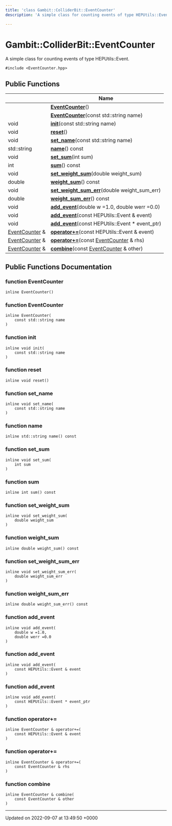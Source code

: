 ```yaml
---
title: 'class Gambit::ColliderBit::EventCounter'
description: 'A simple class for counting events of type HEPUtils::Event. '

---
```


# Gambit::ColliderBit::EventCounter





A simple class for counting events of type HEPUtils::Event. 


`#include <EventCounter.hpp>`

## Public Functions

|                | Name           |
| -------------- | -------------- |
| | **[EventCounter](/documentation/code/classes/classgambit_1_1colliderbit_1_1eventcounter/#function-eventcounter)**() |
| | **[EventCounter](/documentation/code/classes/classgambit_1_1colliderbit_1_1eventcounter/#function-eventcounter)**(const std::string name) |
| void | **[init](/documentation/code/classes/classgambit_1_1colliderbit_1_1eventcounter/#function-init)**(const std::string name) |
| void | **[reset](/documentation/code/classes/classgambit_1_1colliderbit_1_1eventcounter/#function-reset)**() |
| void | **[set_name](/documentation/code/classes/classgambit_1_1colliderbit_1_1eventcounter/#function-set-name)**(const std::string name) |
| std::string | **[name](/documentation/code/classes/classgambit_1_1colliderbit_1_1eventcounter/#function-name)**() const |
| void | **[set_sum](/documentation/code/classes/classgambit_1_1colliderbit_1_1eventcounter/#function-set-sum)**(int sum) |
| int | **[sum](/documentation/code/classes/classgambit_1_1colliderbit_1_1eventcounter/#function-sum)**() const |
| void | **[set_weight_sum](/documentation/code/classes/classgambit_1_1colliderbit_1_1eventcounter/#function-set-weight-sum)**(double weight_sum) |
| double | **[weight_sum](/documentation/code/classes/classgambit_1_1colliderbit_1_1eventcounter/#function-weight-sum)**() const |
| void | **[set_weight_sum_err](/documentation/code/classes/classgambit_1_1colliderbit_1_1eventcounter/#function-set-weight-sum-err)**(double weight_sum_err) |
| double | **[weight_sum_err](/documentation/code/classes/classgambit_1_1colliderbit_1_1eventcounter/#function-weight-sum-err)**() const |
| void | **[add_event](/documentation/code/classes/classgambit_1_1colliderbit_1_1eventcounter/#function-add-event)**(double w =1.0, double werr =0.0) |
| void | **[add_event](/documentation/code/classes/classgambit_1_1colliderbit_1_1eventcounter/#function-add-event)**(const HEPUtils::Event & event) |
| void | **[add_event](/documentation/code/classes/classgambit_1_1colliderbit_1_1eventcounter/#function-add-event)**(const HEPUtils::Event * event_ptr) |
| [EventCounter](/documentation/code/classes/classgambit_1_1colliderbit_1_1eventcounter/) & | **[operator+=](/documentation/code/classes/classgambit_1_1colliderbit_1_1eventcounter/#function-operator)**(const HEPUtils::Event & event) |
| [EventCounter](/documentation/code/classes/classgambit_1_1colliderbit_1_1eventcounter/) & | **[operator+=](/documentation/code/classes/classgambit_1_1colliderbit_1_1eventcounter/#function-operator)**(const [EventCounter](/documentation/code/classes/classgambit_1_1colliderbit_1_1eventcounter/) & rhs) |
| [EventCounter](/documentation/code/classes/classgambit_1_1colliderbit_1_1eventcounter/) & | **[combine](/documentation/code/classes/classgambit_1_1colliderbit_1_1eventcounter/#function-combine)**(const [EventCounter](/documentation/code/classes/classgambit_1_1colliderbit_1_1eventcounter/) & other) |

## Public Functions Documentation

### function EventCounter

```
inline EventCounter()
```


### function EventCounter

```
inline EventCounter(
    const std::string name
)
```


### function init

```
inline void init(
    const std::string name
)
```


### function reset

```
inline void reset()
```


### function set_name

```
inline void set_name(
    const std::string name
)
```


### function name

```
inline std::string name() const
```


### function set_sum

```
inline void set_sum(
    int sum
)
```


### function sum

```
inline int sum() const
```


### function set_weight_sum

```
inline void set_weight_sum(
    double weight_sum
)
```


### function weight_sum

```
inline double weight_sum() const
```


### function set_weight_sum_err

```
inline void set_weight_sum_err(
    double weight_sum_err
)
```


### function weight_sum_err

```
inline double weight_sum_err() const
```


### function add_event

```
inline void add_event(
    double w =1.0,
    double werr =0.0
)
```


### function add_event

```
inline void add_event(
    const HEPUtils::Event & event
)
```


### function add_event

```
inline void add_event(
    const HEPUtils::Event * event_ptr
)
```


### function operator+=

```
inline EventCounter & operator+=(
    const HEPUtils::Event & event
)
```


### function operator+=

```
inline EventCounter & operator+=(
    const EventCounter & rhs
)
```


### function combine

```
inline EventCounter & combine(
    const EventCounter & other
)
```


-------------------------------

Updated on 2022-09-07 at 13:49:50 +0000